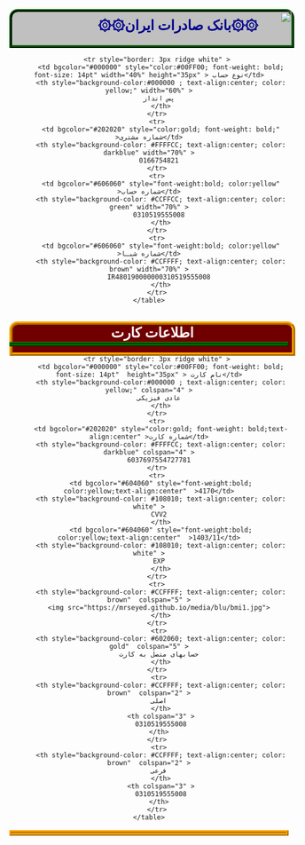<center>
<div dir="rtl" style="color: white; font-size:25px; border: 5px ridge darkgreen; width:100%; height: 60px; font-family: Tahoma; background-color: silver; font-weight: bold; border-top-right-radius:15px; border-top-left-radius: 15px; border-botton-width: 1px" align="right"  width="100px"  >
<img src="https://daryaft.net/wp-content/uploads/2023/03/trace-1.svg" width="50px">
<span style="position:absolute; margin: 10px; color:darkblue">
۞۞بانک صادرات ایران۞۞
</span>
</div>

<div>
    <table style="border: 4px ridge green;margin-top: -4px"  >
     
        <tr style="border: 3px ridge white" >
          <td bgcolor="#000000" style="color:#00FF00; font-weight: bold; font-size: 14pt" width="40%" height="35px" > نوع حساب</td>
          <th style="background-color:#000000 ; text-align:center; color: yellow;" width="60%" >
         پس انداز
          </th>
        </tr>
        <tr>
          <td bgcolor="#202020" style="color:gold; font-weight: bold;" >شماره مشتری</td>
          <th style="background-color: #FFFFCC; text-align:center; color: darkblue" width="70%" >
         0166754821
        </tr>
        <tr>
          <td bgcolor="#606060" style="font-weight:bold; color:yellow"  >شماره حساب</td>
          <th style="background-color: #CCFFCC; text-align:center; color: green" width="70%" >
         0310519555008
          </th>
        </tr>
        <tr>
          <td bgcolor="#606060" style="font-weight:bold; color:yellow"  >شماره شبـا</td>
          <th style="background-color: #CCFFFF; text-align:center; color: brown" width="70%" >
         IR480190000000310519555008
          </th>
        </tr>
    </table>
   
</div>
</center>
<br>
<center>


<div dir="rtl" style="color: white; font-size:25px; border:5pt ridge orange; width:100%; height: 50px; font-family: Tahoma; background-color: 700000; font-weight: bold; border-top-right-radius:15px; border-top-left-radius: 15px; border-botton-width: 1px" align="center"  width="100px"  >
اطلاعات کارت
</div>

<div style="margin-top: -25px" >
    <table style="border: 5px ridge orange" >
     
        <tr style="border: 3px ridge white" >
          <td bgcolor="#000000" style="color:#00FF00; font-weight: bold; font-size: 14pt"  height="35px" > نام کارت</td>
          <th style="background-color:#000000 ; text-align:center; color: yellow;" colspan="4" >
         عادی فیزیکی
          </th>
        </tr>
        <tr>
          <td bgcolor="#202020" style="color:gold; font-weight: bold;text-align:center" >شماره کارت</td>
          <th style="background-color: #FFFFCC; text-align:center; color: darkblue" colspan="4" >
         6037697554727781
        </tr>
        <tr>
          <td bgcolor="#604060" style="font-weight:bold; color:yellow;text-align:center"  >4170</td>
          <th style="background-color: #108010; text-align:center; color: white" >
         CVV2
          </th>
          <td bgcolor="#604060" style="font-weight:bold; color:yellow;text-align:center"  >1403/11</td>
          <th style="background-color: #108010; text-align:center; color: white" >
         EXP
          </th>
        </tr>
        <tr>
          <th style="background-color: #CCFFFF; text-align:center; color: brown"  colspan="5" >
         <img src="https://mrseyed.github.io/media/blu/bmi1.jpg">
          </th>
        </tr>
         <tr>
          <th style="background-color: #602060; text-align:center; color: gold"  colspan="5" >
         حسابهای متصل به کارت
          </th>
        </tr>
         <tr>
          <th style="background-color: #CCFFFF; text-align:center; color: brown"  colspan="2" >
         اصلی
          </th>
          <th colspan="3" >
          0310519555008
         </th>
        </tr>
         <tr>
          <th style="background-color: #CCFFFF; text-align:center; color: brown"  colspan="2" >
         فرعی
          </th>
          <th colspan="3" >
          0310519555008
         </th>
        </tr>
    </table>
</div>
</center>
